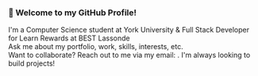 ### 👋 Welcome to my GitHub Profile!

<p>
  I'm a Computer Science student at York University & Full Stack Developer for Learn Rewards at BEST Lassonde <br>
  Ask me about my portfolio, work, skills, interests, etc. <br>
  Want to collaborate? Reach out to me via my email: <avanbath@gmail.com>. I'm always looking to build projects!
</p>
